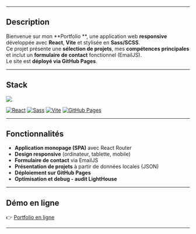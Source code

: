 


---

## Description
Bienvenue sur mon **Portfolio **, une application web **responsive** développée avec **React**, **Vite** et stylisée en **Sass/SCSS**.  
Ce projet présente une **sélection de projets**, mes **compétences principales** et inclut un **formulaire de contact** fonctionnel (EmailJS).  
Le site est **déployé via GitHub Pages**.


---
## Stack

 <img src="https://skillicons.dev/icons?i=react,js,sass,css,html,vite,github,githubactions" />
 
[![React](https://img.shields.io/badge/React-18.0.0-61DAFB?logo=react&logoColor=white)](https://reactjs.org/) 
[![Sass](https://img.shields.io/badge/Sass/SCSS-CC6699?logo=sass&logoColor=white)](https://sass-lang.com/)
[![Vite](https://img.shields.io/badge/Vite-4.0-646CFF?logo=vite&logoColor=white)](https://vitejs.dev/) 
[![GitHub Pages](https://img.shields.io/badge/Déployé-GitHub%20Pages-181717?logo=github)](https://ton-utilisateur.github.io/ton-repo)


---
## Fonctionnalités
- **Application monopage (SPA)** avec React Router  
- **Design responsive** (ordinateur, tablette, mobile)  
- **Formulaire de contact** via EmailJS  
- **Présentation de projets** à partir de données locales (JSON)  
- **Déploiement sur GitHub Pages**
- **Optimisation et debug - audit LightHouse**

---

## Démo en ligne
👉 [Portfolio en ligne](https://baptfr.github.io/portfolio/)

---
